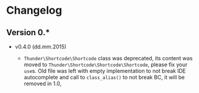 # Changelog

## Version 0.*

* v0.4.0 (dd.mm.2015)

  * `Thunder\Shortcode\Shortcode` class was deprecated, its content was moved to `Thunder\Shortcode\Shortcode\Shortcode`, please fix your `use`s. Old file was left with empty implementation to not break IDE autocomplete and call to `class_alias()` to not break BC, it will be removed in 1.0,
